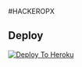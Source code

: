 #HACKEROPX

## Deploy
[![Deploy To Heroku](https://www.herokucdn.com/deploy/button.svg)](https://dashboard.heroku.com/new?button-url=https%3A%2F%2Fgithub.com%2FDynamicUserbot%2FHACKEROP-PACK&template=https%3A%2F%2Fgithub.com%2FDynamicUserbot%2FHACKEROP-PACK)
